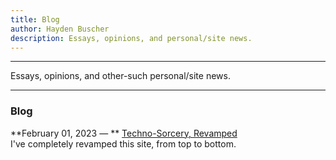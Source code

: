 ```yaml
---
title: Blog
author: Hayden Buscher
description: Essays, opinions, and personal/site news.
---
```


<div class="border header">
<hr>
<p>Essays, opinions, and other-such personal/site news.
</p>
<hr>
</div>

### Blog  
**February 01, 2023 — ** [Techno-Sorcery, Revamped](/blog/revamp.html)  
I've completely revamped this site, from top to bottom.
